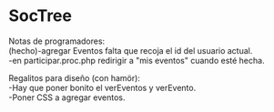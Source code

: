 # SocTree

Notas de programadores:<br>
  (hecho)-agregar Eventos falta que recoja el id del usuario actual. <br>
  -en participar.proc.php redirigir a "mis eventos" cuando esté hecha.
  
  
Regalitos para diseño (con hamör): <br>
  -Hay que poner bonito el verEventos y verEvento.<br>
  -Poner CSS a agregar eventos.
  

